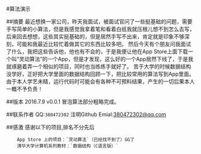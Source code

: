 #算法演示

##摘要
        最近想换一家公司，昨天我面试，被面试官问了一些挺基础的问题，需要手写简单的小算法，但是我感觉我拿着笔和看着白纸我就压根儿想不到怎么去写，后来回去想想，这些其实挺基础的，但是居然手写不出来，肯定就是印象不够深刻，可能和我最近比较忙着做其它的东西比较多吧。
        然后今天有个朋友问我面试了什么，我把这些告诉他，他也有不会的，于是我便让他在App Store上面下载一个叫“灵动算法”的一个App，但是才发现，这么好的一个App居然下线了，于是我就琢磨着弄一个相似的项目，同时也当练练手就好了。
        苦于大学的时候数据结构没学好，正好把大学里面的数据结构回顾一下，把比较常用的算法写到App里面。
        由于本人学艺未精，运行代码时可能会有各种不可预料结果，产生的一切后果本人一概不予负责！

##版本
    2016.7.9 v0.0.1 
    冒泡算法部分粗略完成。

##联系作者
        QQ:`380472302` 注明Github
        Emial:380472302@qq.com

##感激
感谢以下的项目,排名不分先后

        App Store 上的项目：`灵动算法`（已经找不到了）GG了
        清华大学计算机系列教材：`数据结构（C语言版）`

